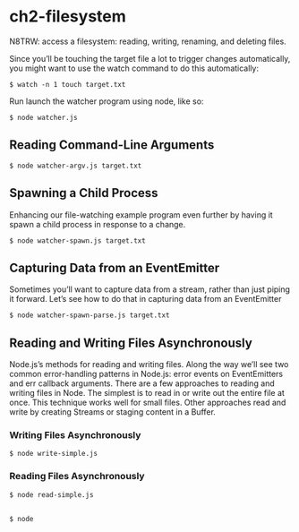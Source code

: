 # ch2-filesystem
N8TRW: access a filesystem: reading, writing, renaming, and deleting files.


Since you’ll be touching the target file a lot to trigger changes automatically, you might want to use the watch command to do this automatically:

```shell
$ watch -n 1 touch target.txt
```

Run launch the watcher program using node, like so:

```shell
$ node watcher.js
```

## Reading Command-Line Arguments
```shell
$ node watcher-argv.js target.txt
```

## Spawning a Child Process

Enhancing our file-watching example program even further by having it spawn a child process in response to a change.

```shell
$ node watcher-spawn.js target.txt
```


## Capturing Data from an EventEmitter
Sometimes you’ll want to capture data from a stream, rather than just piping it forward. Let’s see how to do that in capturing data from an EventEmitter

```shell
$ node watcher-spawn-parse.js target.txt
```

## Reading and Writing Files Asynchronously
Node.js’s methods for reading and writing files. Along the way we’ll see two common error-handling patterns in Node.js:
error events on EventEmitters and err callback arguments.
There are a few approaches to reading and writing files in Node. The simplest
is to read in or write out the entire file at once. This technique works well for
small files. Other approaches read and write by creating Streams or staging
content in a Buffer.
### Writing Files Asynchronously
```shell
$ node write-simple.js
```
### Reading Files Asynchronously
```shell
$ node read-simple.js
```


## 

```shell
$ node 
```